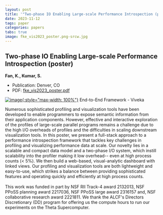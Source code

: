 ```yaml
---
layout: post
title: '"Two-phase IO Enabling Large-scale Performance Introspection (poster)"'
date: 2023-11-12
tags: paper
categories: papers
tabs: true
image: fke_vis2023_poster.png-srcw.jpg
---
```


## Two-phase IO Enabling Large-scale Performance Introspection (poster)
**Fan, K., Kumar, S.**
- Publication: Denver, CO
- PDF: [fke_vis2023_poster.pdf](/documents/fke_vis2023_poster.pdf)


[![image](https://www.evl.uic.edu/output/originals/fke_vis2023_poster.png-srcw.jpg){:style="max-width: 100%"}](https://www.evl.uic.edu/output/originals/fke_vis2023_poster.png-srcw.jpg)
End-to-End Framework - Viveka

Numerous sophisticated profiling and visualization tools have been developed to enable programmers to expose semantic information from their application components. However, effective and interactive exploration of the profiles of large-scale parallel programs remains a challenge due to the high I/O overheads of profiles and the difficulties in scaling downstream visualization tools. In this poster, we present a full-stack approach to a performance introspection framework that tackles key challenges in profiling and visualizing performance data at scale. Our novelty lies in a scalable and compact data model and a two-phase I/O system, which instill scalability into the profiler making it low overhead-- even at high process counts (< 5%). We then build a web-based, visual-analytic dashboard with linked views. Our profiling and visualization tools are both lightweight and easy-to-use, which strikes a balance between providing sophisticated features and operating quickly and efficiently at high process counts.<br><br>
This work was funded in part by NSF RII Track-4 award 2132013, NSF PPoSS planning award 2217036, NSF PPoSS large award 2316157 and, NSF collaborative research award 2221811. We thank the ALCF's Directors Discretionary (DD) program for offering us the compute hours to run our experiments on the Theta Supercomputer.
